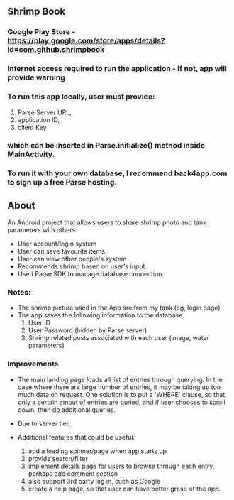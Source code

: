 ## Shrimp Book

### Google Play Store - https://play.google.com/store/apps/details?id=com.github.shrimpbook

### Internet access required to run the application - If not, app will provide warning

### To run this app locally, user must provide: 
1. Parse Server URL, 
2. application ID, 
3. client Key
### which can be inserted in Parse.initialize() method inside MainActivity.
### To run it with your own database, I recommend back4app.com to sign up a free Parse hosting.


## About

An Android project that allows users to share shrimp photo and tank parameters with others
- User account/login system
- User can save favourite items
- User can view other people's system
- Recommends shrimp based on user's input. 
- Used Parse SDK to manage database connection

### Notes:
- The shrimp picture used in the App are from my tank (eg, login page)
- The app saves the following information to the database
  1. User ID
  2. User Password (hidden by Parse server)
  3. Shrimp related posts associated with each user (image, water parameters)
  
### Improvements
- The main landing page loads all list of entries through querying. In the case where there are large number of entries, it may be taking up too much data on request. One solution is to put a 'WHERE' clause, so that only a certain amout of entries are quried, and if user chooses to scroll down, then do additional queries.

- Due to server tier, 

- Additional features that could be useful:
  1. add a loading spinner/page when app starts up
  2. provide search/filter
  3. implement details page for users to browse through each entry, perhaps add comment section
  4. also support 3rd party log in, such as Google
  5. create a help page, so that user can have better grasp of the app.

